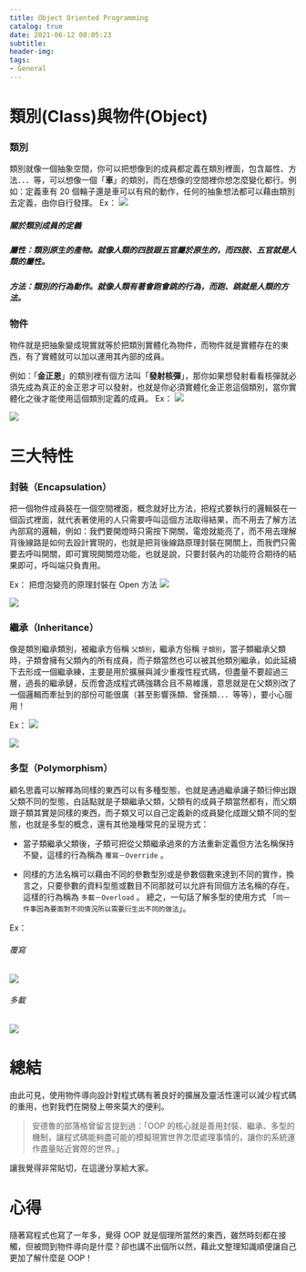```yaml
---
title: Object Oriented Programming
catalog: true
date: 2021-06-12 00:05:23
subtitle:
header-img:
tags: 
- General
---
```

# 類別(Class)與物件(Object)
### 類別
類別就像一個抽象空間，你可以把想像到的成員都定義在類別裡面，包含屬性、方法．．．等，可以想像一個「**車**」的類別，而在想像的空間裡你想怎麼變化都行。例如：定義車有 20 個輪子還是車可以有飛的動作，任何的抽象想法都可以藉由類別去定義，由你自行發揮。
Ex：
![](https://i.imgur.com/1Fy5mvH.png)

##### 關於類別成員的定義
##### 屬性：類別原生的產物。就像人類的四肢跟五官屬於原生的，而四肢、五官就是人類的屬性。
##### 方法：類別的行為動作。就像人類有著會跑會跳的行為，而跑、跳就是人類的方法。
### 物件
物件就是把抽象變成現實就等於把類別實體化為物件，而物件就是實體存在的東西，有了實體就可以加以運用其內部的成員。

例如：「**金正恩**」的類別裡有個方法叫「**發射核彈**」，那你如果想發射看看核彈就必須先成為真正的金正恩才可以發射，也就是你必須實體化金正恩這個類別，當你實體化之後才能使用這個類別定義的成員。
Ex：
![](https://i.imgur.com/j8NgJUq.png)

![](https://i.imgur.com/yIamWx0.png)


# 三大特性
### 封裝（Encapsulation）
把一個物件成員裝在一個空間裡面，概念就好比方法，把程式要執行的邏輯裝在一個函式裡面，就代表著使用的人只需要呼叫這個方法取得結果，而不用去了解方法內部寫的邏輯，例如：我們要開燈時只需按下開關，電燈就能亮了，而不用去理解背後線路是如何去設計實現的，也就是把背後線路原理封裝在開關上，而我們只需要去呼叫開關，即可實現開關燈功能，也就是說，只要封裝內的功能符合期待的結果即可，呼叫端只負責用。

Ex：
把燈泡變亮的原理封裝在 Open 方法
![](https://i.imgur.com/vdWeVuE.png)

![](https://i.imgur.com/LBY634y.png)

### 繼承（Inheritance）
像是類別繼承類別，被繼承方俗稱 `父類別`，繼承方俗稱 `子類別`，當子類繼承父類時，子類會擁有父類內的所有成員，而子類當然也可以被其他類別繼承，如此延續下去形成一個繼承練，主要是用於擴展與減少重複性程式碼，但盡量不要超過三層，過長的繼承鏈，反而會造成程式碼強耦合且不易維護，意思就是在父類別改了一個邏輯而牽扯到的部份可能很廣（甚至影響孫類、曾孫類．．．等等），要小心服用！

Ex：
![](https://i.imgur.com/Wfkqiwo.png)

![](https://i.imgur.com/7mdqC4K.png)


### 多型（Polymorphism）
顧名思義可以解釋為同樣的東西可以有多種型態，也就是通過繼承讓子類衍伸出跟父類不同的型態，白話點就是子類繼承父類，父類有的成員子類當然都有，而父類跟子類其實是同樣的東西，而子類又可以自己定義新的成員變化成跟父類不同的型態，也就是多型的概念，還有其他幾種常見的呈現方式：


* 當子類繼承父類後，子類可把從父類繼承過來的方法重新定義但方法名稱保持不變，這樣的行為稱為 `覆寫－Override` 。


* 同樣的方法名稱可以藉由不同的參數型別或是參數個數來達到不同的實作，換言之，只要參數的資料型態或數目不同那就可以允許有同個方法名稱的存在，這樣的行為稱為 `多載－Overload` 。
總之，一句話了解多型的使用方式 「`同一件事因為要面對不同情況所以需要衍生出不同的做法`」。

Ex：
###### 覆寫
![](https://i.imgur.com/BCmlDca.png)

###### 多載
![](https://i.imgur.com/b3Cnp9T.png)

# 總結
由此可見，使用物件導向設計對程式碼有著良好的擴展及靈活性還可以減少程式碼的重用，也對我們在開發上帶來莫大的便利。

> 安德魯的部落格曾留言提到過：「OOP 的核心就是善用封裝、繼承、多型的機制，讓程式碼能夠盡可能的模擬現實世界怎麼處理事情的，讓你的系統運作盡量貼近實際的世界。」

讓我覺得非常貼切，在這邊分享給大家。

# 心得
隨著寫程式也寫了一年多，覺得 OOP 就是個理所當然的東西，雖然時刻都在接觸，但被問到物件導向是什麼？卻也講不出個所以然，藉此文整理知識順便讓自己更加了解什麼是 OOP！
